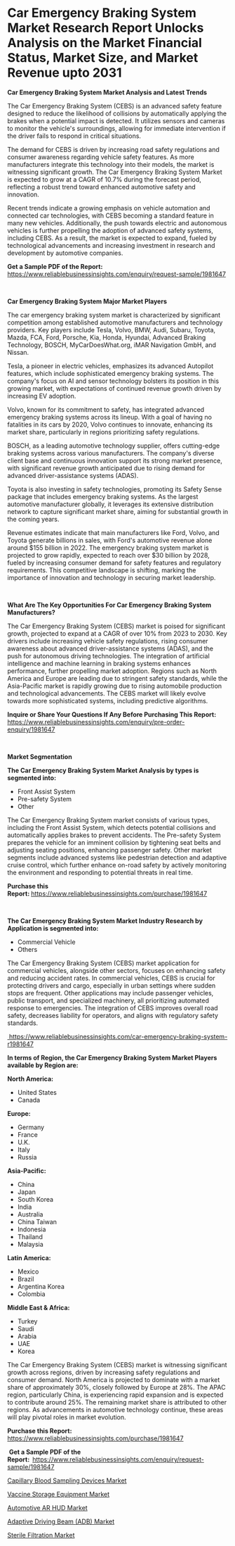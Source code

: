 <p><h1>Car Emergency Braking System Market Research Report Unlocks Analysis on the Market Financial Status, Market Size, and Market Revenue upto 2031</h1></p><p><strong>Car Emergency Braking System Market Analysis and Latest Trends</strong></p>
<p><p>The Car Emergency Braking System (CEBS) is an advanced safety feature designed to reduce the likelihood of collisions by automatically applying the brakes when a potential impact is detected. It utilizes sensors and cameras to monitor the vehicle's surroundings, allowing for immediate intervention if the driver fails to respond in critical situations. </p><p>The demand for CEBS is driven by increasing road safety regulations and consumer awareness regarding vehicle safety features. As more manufacturers integrate this technology into their models, the market is witnessing significant growth. The Car Emergency Braking System Market is expected to grow at a CAGR of 10.7% during the forecast period, reflecting a robust trend toward enhanced automotive safety and innovation.</p><p>Recent trends indicate a growing emphasis on vehicle automation and connected car technologies, with CEBS becoming a standard feature in many new vehicles. Additionally, the push towards electric and autonomous vehicles is further propelling the adoption of advanced safety systems, including CEBS. As a result, the market is expected to expand, fueled by technological advancements and increasing investment in research and development by automotive companies.</p></p>
<p><strong>Get a Sample PDF of the Report:&nbsp;</strong> <a href="https://www.reliablebusinessinsights.com/enquiry/request-sample/1981647?utm_campaign=1113&utm_medium=2&utm_source=Github&utm_content=ia&utm_term=04112024&utm_id=car-emergency-braking-system">https://www.reliablebusinessinsights.com/enquiry/request-sample/1981647</a></p>
<p>&nbsp;</p>
<p><strong>Car Emergency Braking System Major Market Players</strong></p>
<p><p>The car emergency braking system market is characterized by significant competition among established automotive manufacturers and technology providers. Key players include Tesla, Volvo, BMW, Audi, Subaru, Toyota, Mazda, FCA, Ford, Porsche, Kia, Honda, Hyundai, Advanced Braking Technology, BOSCH, MyCarDoesWhat.org, iMAR Navigation GmbH, and Nissan.</p><p>Tesla, a pioneer in electric vehicles, emphasizes its advanced Autopilot features, which include sophisticated emergency braking systems. The company's focus on AI and sensor technology bolsters its position in this growing market, with expectations of continued revenue growth driven by increasing EV adoption.</p><p>Volvo, known for its commitment to safety, has integrated advanced emergency braking systems across its lineup. With a goal of having no fatalities in its cars by 2020, Volvo continues to innovate, enhancing its market share, particularly in regions prioritizing safety regulations.</p><p>BOSCH, as a leading automotive technology supplier, offers cutting-edge braking systems across various manufacturers. The company's diverse client base and continuous innovation support its strong market presence, with significant revenue growth anticipated due to rising demand for advanced driver-assistance systems (ADAS).</p><p>Toyota is also investing in safety technologies, promoting its Safety Sense package that includes emergency braking systems. As the largest automotive manufacturer globally, it leverages its extensive distribution network to capture significant market share, aiming for substantial growth in the coming years.</p><p>Revenue estimates indicate that main manufacturers like Ford, Volvo, and Toyota generate billions in sales, with Ford's automotive revenue alone around $155 billion in 2022. The emergency braking system market is projected to grow rapidly, expected to reach over $30 billion by 2028, fueled by increasing consumer demand for safety features and regulatory requirements. This competitive landscape is shifting, marking the importance of innovation and technology in securing market leadership.</p></p>
<p>&nbsp;</p>
<p><strong>What Are The Key Opportunities For Car Emergency Braking System Manufacturers?</strong></p>
<p><p>The Car Emergency Braking System (CEBS) market is poised for significant growth, projected to expand at a CAGR of over 10% from 2023 to 2030. Key drivers include increasing vehicle safety regulations, rising consumer awareness about advanced driver-assistance systems (ADAS), and the push for autonomous driving technologies. The integration of artificial intelligence and machine learning in braking systems enhances performance, further propelling market adoption. Regions such as North America and Europe are leading due to stringent safety standards, while the Asia-Pacific market is rapidly growing due to rising automobile production and technological advancements. The CEBS market will likely evolve towards more sophisticated systems, including predictive algorithms.</p></p>
<p><strong>Inquire or Share Your Questions If Any Before Purchasing This Report:</strong> <a href="https://www.reliablebusinessinsights.com/enquiry/pre-order-enquiry/1981647?utm_campaign=1113&utm_medium=2&utm_source=Github&utm_content=ia&utm_term=04112024&utm_id=car-emergency-braking-system">https://www.reliablebusinessinsights.com/enquiry/pre-order-enquiry/1981647</a></p>
<p>&nbsp;</p>
<p><strong>Market Segmentation</strong></p>
<p><strong>The Car Emergency Braking System Market Analysis by types is segmented into:</strong></p>
<p><ul><li>Front Assist System</li><li>Pre-safety System</li><li>Other</li></ul></p>
<p><p>The Car Emergency Braking System market consists of various types, including the Front Assist System, which detects potential collisions and automatically applies brakes to prevent accidents. The Pre-safety System prepares the vehicle for an imminent collision by tightening seat belts and adjusting seating positions, enhancing passenger safety. Other market segments include advanced systems like pedestrian detection and adaptive cruise control, which further enhance on-road safety by actively monitoring the environment and responding to potential threats in real time.</p></p>
<p><strong>Purchase this Report:&nbsp;</strong><a href="https://www.reliablebusinessinsights.com/purchase/1981647?utm_campaign=1113&utm_medium=2&utm_source=Github&utm_content=ia&utm_term=04112024&utm_id=car-emergency-braking-system">https://www.reliablebusinessinsights.com/purchase/1981647</a></p>
<p>&nbsp;</p>
<p><strong>The Car Emergency Braking System Market Industry Research by Application is segmented into:</strong></p>
<p><ul><li>Commercial Vehicle</li><li>Others</li></ul></p>
<p><p>The Car Emergency Braking System (CEBS) market application for commercial vehicles, alongside other sectors, focuses on enhancing safety and reducing accident rates. In commercial vehicles, CEBS is crucial for protecting drivers and cargo, especially in urban settings where sudden stops are frequent. Other applications may include passenger vehicles, public transport, and specialized machinery, all prioritizing automated response to emergencies. The integration of CEBS improves overall road safety, decreases liability for operators, and aligns with regulatory safety standards.</p></p>
<p><a href="https://www.reliablebusinessinsights.com/car-emergency-braking-system-r1981647?utm_campaign=1113&utm_medium=2&utm_source=Github&utm_content=ia&utm_term=04112024&utm_id=car-emergency-braking-system">&nbsp;https://www.reliablebusinessinsights.com/car-emergency-braking-system-r1981647</a></p>
<p><strong>In terms of Region, the Car Emergency Braking System Market Players available by Region are:</strong></p>
<p>
    <p> <strong> North America: </strong>
        <ul>
            <li>United States</li>
            <li>Canada</li>
        </ul>
        </p> 
    <p> <strong> Europe: </strong>
        <ul>
            <li>Germany</li>
            <li>France</li>
            <li>U.K.</li>
            <li>Italy</li>
            <li>Russia</li>
        </ul>
        </p> 
    <p> <strong> Asia-Pacific: </strong>
        <ul>
            <li>China</li>
            <li>Japan</li>
            <li>South Korea</li>
            <li>India</li>
            <li>Australia</li>
            <li>China Taiwan</li>
            <li>Indonesia</li>
            <li>Thailand</li>
            <li>Malaysia</li>
        </ul>
        </p> 
    <p> <strong> Latin America: </strong>
        <ul>
            <li>Mexico</li>
            <li>Brazil</li>
            <li>Argentina Korea</li>
            <li>Colombia</li>
        </ul>
        </p> 
    <p> <strong> Middle East & Africa: </strong>
        <ul>
            <li>Turkey</li>
            <li>Saudi</li>
            <li>Arabia</li>
            <li>UAE</li>
            <li>Korea</li>
        </ul>
    </p>
    </p>
<p><p>The Car Emergency Braking System (CEBS) market is witnessing significant growth across regions, driven by increasing safety regulations and consumer demand. North America is projected to dominate with a market share of approximately 30%, closely followed by Europe at 28%. The APAC region, particularly China, is experiencing rapid expansion and is expected to contribute around 25%. The remaining market share is attributed to other regions. As advancements in automotive technology continue, these areas will play pivotal roles in market evolution.</p></p>
<p><strong>Purchase this Report: </strong><a href="https://www.reliablebusinessinsights.com/purchase/1981647?utm_campaign=1113&utm_medium=2&utm_source=Github&utm_content=ia&utm_term=04112024&utm_id=car-emergency-braking-system">https://www.reliablebusinessinsights.com/purchase/1981647</a></p>
<p>&nbsp;<strong>Get a Sample PDF of the Report:&nbsp;&nbsp;</strong><a href="https://www.reliablebusinessinsights.com/enquiry/request-sample/1981647?utm_campaign=1113&utm_medium=2&utm_source=Github&utm_content=ia&utm_term=04112024&utm_id=car-emergency-braking-system">https://www.reliablebusinessinsights.com/enquiry/request-sample/1981647</a></p>
<p><strong></strong></p>
<p><p><a href="https://issuu.com/reportprime-2/docs/capillary-blood-sampling-devices-ma_6b3fb84b9ab4c1?utm_campaign=1113&utm_medium=2&utm_source=Github&utm_content=ia&utm_term=04112024&utm_id=car-emergency-braking-system">Capillary Blood Sampling Devices Market</a></p><p><a href="https://issuu.com/reportprime-2/docs/vaccine-storage-equipment-market-si_f573829cc6ac74?utm_campaign=1113&utm_medium=2&utm_source=Github&utm_content=ia&utm_term=04112024&utm_id=car-emergency-braking-system">Vaccine Storage Equipment Market</a></p><p><a href="https://github.com/tewellnudorennk/Market-Research-Report-List-1/blob/main/automotive-ar-hud-market.md?utm_campaign=1113&utm_medium=2&utm_source=Github&utm_content=ia&utm_term=04112024&utm_id=car-emergency-braking-system">Automotive AR HUD Market</a></p><p><a href="https://github.com/keitelmoprotinu/Market-Research-Report-List-1/blob/main/adaptive-driving-beam-adb-market.md?utm_campaign=1113&utm_medium=2&utm_source=Github&utm_content=ia&utm_term=04112024&utm_id=car-emergency-braking-system">Adaptive Driving Beam (ADB) Market</a></p><p><a href="https://issuu.com/reportprime-2/docs/sterile-filtration-market-size-2030_021c352dfe5683?utm_campaign=1113&utm_medium=2&utm_source=Github&utm_content=ia&utm_term=04112024&utm_id=car-emergency-braking-system">Sterile Filtration Market</a></p></p>